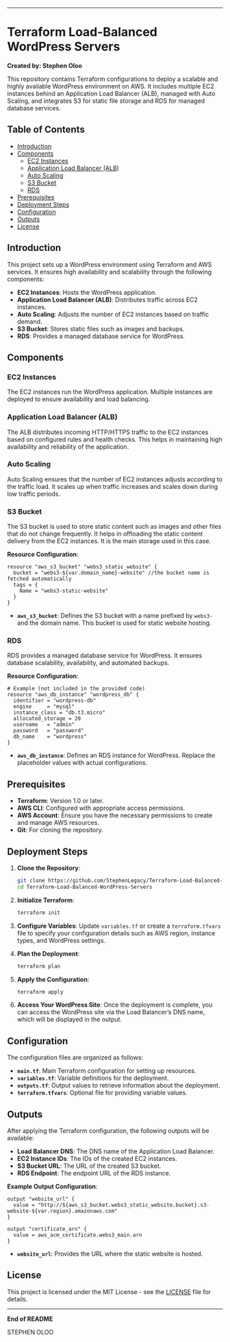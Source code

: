 

---

# Terraform Load-Balanced WordPress Servers

**Created by: Stephen Oloo**

This repository contains Terraform configurations to deploy a scalable and highly available WordPress environment on AWS. It includes multiple EC2 instances behind an Application Load Balancer (ALB), managed with Auto Scaling, and integrates S3 for static file storage and RDS for managed database services.

## Table of Contents

- [Introduction](#introduction)
- [Components](#components)
  - [EC2 Instances](#ec2-instances)
  - [Application Load Balancer (ALB)](#application-load-balancer-alb)
  - [Auto Scaling](#auto-scaling)
  - [S3 Bucket](#s3-bucket)
  - [RDS](#rds)
- [Prerequisites](#prerequisites)
- [Deployment Steps](#deployment-steps)
- [Configuration](#configuration)
- [Outputs](#outputs)
- [License](#license)

## Introduction

This project sets up a WordPress environment using Terraform and AWS services. It ensures high availability and scalability through the following components:

- **EC2 Instances**: Hosts the WordPress application.
- **Application Load Balancer (ALB)**: Distributes traffic across EC2 instances.
- **Auto Scaling**: Adjusts the number of EC2 instances based on traffic demand.
- **S3 Bucket**: Stores static files such as images and backups.
- **RDS**: Provides a managed database service for WordPress.

## Components

### EC2 Instances

The EC2 instances run the WordPress application. Multiple instances are deployed to ensure availability and load balancing.

### Application Load Balancer (ALB)

The ALB distributes incoming HTTP/HTTPS traffic to the EC2 instances based on configured rules and health checks. This helps in maintaining high availability and reliability of the application.

### Auto Scaling

Auto Scaling ensures that the number of EC2 instances adjusts according to the traffic load. It scales up when traffic increases and scales down during low traffic periods.

### S3 Bucket

The S3 bucket is used to store static content such as images and other files that do not change frequently. It helps in offloading the static content delivery from the EC2 instances. It is the main storage used in this case.

**Resource Configuration**:
```hcl
resource "aws_s3_bucket" "webs3_static_website" {
  bucket = "webs3-${var.domain_name}-website" //the bucket name is fetched automatically
  tags = {
    Name = "webs3-static-website"
  }
}
```
- **`aws_s3_bucket`**: Defines the S3 bucket with a name prefixed by `webs3-` and the domain name. This bucket is used for static website hosting.

### RDS

RDS provides a managed database service for WordPress. It ensures database scalability, availability, and automated backups.

**Resource Configuration**:
```hcl
# Example (not included in the provided code)
resource "aws_db_instance" "wordpress_db" {
  identifier = "wordpress-db"
  engine     = "mysql"
  instance_class = "db.t3.micro"
  allocated_storage = 20
  username   = "admin"
  password   = "password"
  db_name    = "wordpress"
}
```
- **`aws_db_instance`**: Defines an RDS instance for WordPress. Replace the placeholder values with actual configurations.

## Prerequisites

- **Terraform**: Version 1.0 or later.
- **AWS CLI**: Configured with appropriate access permissions.
- **AWS Account**: Ensure you have the necessary permissions to create and manage AWS resources.
- **Git**: For cloning the repository.

## Deployment Steps

1. **Clone the Repository**:
   ```bash
   git clone https://github.com/StephenLegacy/Terraform-Load-Balanced-WordPress-Servers.git
   cd Terraform-Load-Balanced-WordPress-Servers
   ```

2. **Initialize Terraform**:
   ```bash
   terraform init
   ```

3. **Configure Variables**:
   Update `variables.tf` or create a `terraform.tfvars` file to specify your configuration details such as AWS region, instance types, and WordPress settings.

4. **Plan the Deployment**:
   ```bash
   terraform plan
   ```

5. **Apply the Configuration**:
   ```bash
   terraform apply
   ```

6. **Access Your WordPress Site**:
   Once the deployment is complete, you can access the WordPress site via the Load Balancer’s DNS name, which will be displayed in the output.

## Configuration

The configuration files are organized as follows:

- **`main.tf`**: Main Terraform configuration for setting up resources.
- **`variables.tf`**: Variable definitions for the deployment.
- **`outputs.tf`**: Output values to retrieve information about the deployment.
- **`terraform.tfvars`**: Optional file for providing variable values.

## Outputs

After applying the Terraform configuration, the following outputs will be available:

- **Load Balancer DNS**: The DNS name of the Application Load Balancer.
- **EC2 Instance IDs**: The IDs of the created EC2 instances.
- **S3 Bucket URL**: The URL of the created S3 bucket.
- **RDS Endpoint**: The endpoint URL of the RDS instance.

**Example Output Configuration**:
```hcl
output "website_url" {
  value = "http://${aws_s3_bucket.webs3_static_website.bucket}.s3-website-${var.region}.amazonaws.com"
}

output "certificate_arn" {
  value = aws_acm_certificate.webs3_main.arn
}
```
- **`website_url`**: Provides the URL where the static website is hosted.

## License

This project is licensed under the MIT License - see the [LICENSE](LICENSE) file for details.

---

**End of README**

STEPHEN OLOO
